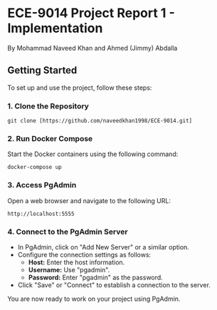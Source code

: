 # ECE-9014 Project Report 1 - Implementation

By Mohammad Naveed Khan and Ahmed (Jimmy) Abdalla

## Getting Started

To set up and use the project, follow these steps:

### 1. Clone the Repository

```shell
git clone [https://github.com/naveedkhan1998/ECE-9014.git]
```

### 2. Run Docker Compose

Start the Docker containers using the following command:

```shell
docker-compose up
```

### 3. Access PgAdmin

Open a web browser and navigate to the following URL:

```
http://localhost:5555
```

### 4. Connect to the PgAdmin Server

- In PgAdmin, click on "Add New Server" or a similar option.
- Configure the connection settings as follows:
  - **Host:** Enter the host information.
  - **Username:** Use "pgadmin".
  - **Password:** Enter "pgadmin" as the password.
- Click "Save" or "Connect" to establish a connection to the server.

You are now ready to work on your project using PgAdmin.
